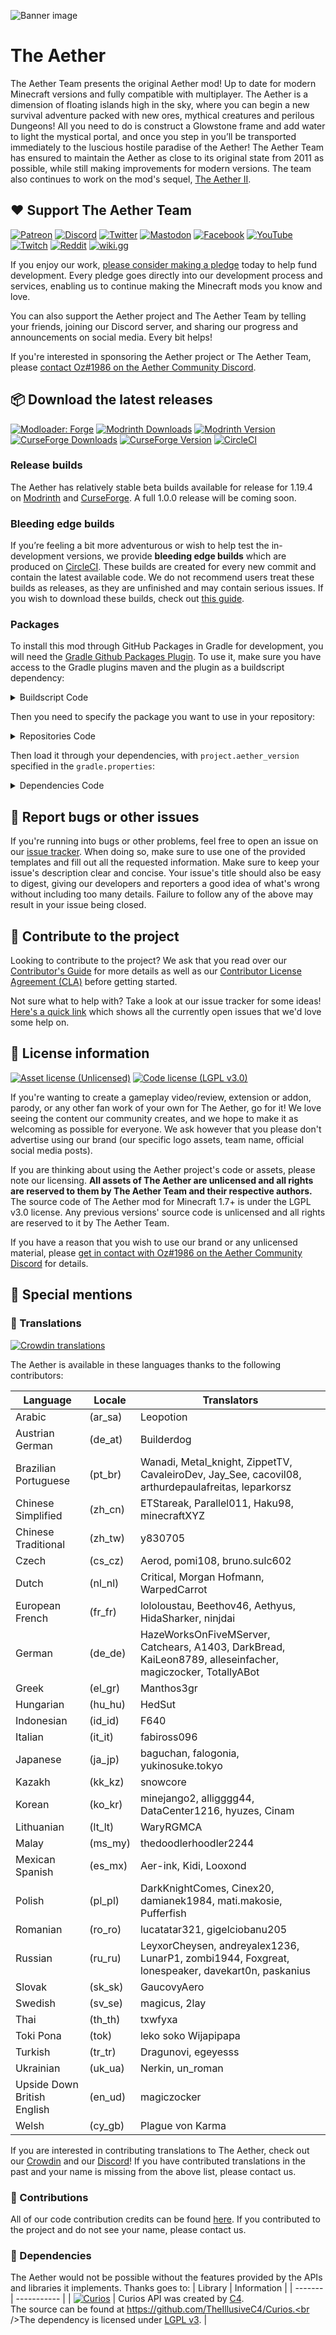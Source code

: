 ![Banner image](assets/banner.webp)
# The Aether

The Aether Team presents the original Aether mod! Up to date for modern Minecraft versions and fully compatible with multiplayer. The Aether is a dimension of floating islands high in the sky, where you can begin a new survival adventure packed with new ores, mythical creatures and perilous Dungeons! All you need to do is construct a Glowstone frame and add water to light the mystical portal, and once you step in you’ll be transported immediately to the luscious hostile paradise of the Aether! The Aether Team has ensured to maintain the Aether as close to its original state from 2011 as possible, while still making improvements for modern versions. The team also continues to work on the mod's sequel, [The Aether II](https://github.com/The-Aether-Team/The-Aether-II).

## :heart: Support The Aether Team

[![Patreon](https://img.shields.io/endpoint.svg?url=https%3A%2F%2Fshieldsio-patreon.vercel.app%2Fapi%3Fusername%3DTheAetherTeam%26type%3Dpatrons&style=flat-square&logoColor=white)](https://patreon.com/TheAetherTeam)
[![Discord](https://img.shields.io/discord/118816101936267265.svg?label=discord&logoColor=FFFFFF&logo=discord&color=7289DA&style=flat-square)](https://discord.gg/aethermod)
[![Twitter](https://img.shields.io/badge/twitter-@DevAether-lightgrey?style=flat-square&logo=twitter&color=1DA1F2&logoColor=white)](https://twitter.com/DevAether)
[![Mastodon](https://img.shields.io/mastodon/follow/110581810287361848?domain=https%3A%2F%2Fmastodon.gamedev.place%2F&style=flat-square&logo=mastodon&logoColor=white&label=mastodon&color=858AFA
)](https://mastodon.gamedev.place/@DevAether)
[![Facebook](https://img.shields.io/badge/facebook-AetherMod-blue?logo=facebook&style=flat-square&color=1877F2&logoColor=white)](https://www.facebook.com/AetherMod)
[![YouTube](https://img.shields.io/badge/youtube-@DevAether-blue?color=FF0000&label=youtube&logo=youtube&style=flat-square)](https://www.youtube.com/@DevAether)
[![Twitch](https://img.shields.io/twitch/status/theaetherteam?logo=twitch&style=flat-square&logoColor=white)](https://www.twitch.tv/theaetherteam)
[![Reddit](https://img.shields.io/reddit/subreddit-subscribers/TheAether?color=FF4500&label=reddit&logo=reddit&style=flat-square&logoColor=white)](https://www.reddit.com/r/TheAether/)
[![wiki.gg](https://custom-icon-badges.demolab.com/badge/wiki-aether-green?logo=wikigg&style=flat-square&color=FF1980)](https://aether.wiki.gg/)

If you enjoy our work, [please consider making a pledge](https://patreon.com/TheAetherTeam) today to help fund development. Every pledge goes directly into our development process and services, enabling us to continue making the Minecraft mods you know and love.

You can also support the Aether project and The Aether Team by telling your friends, joining our Discord server, and sharing our progress and announcements on social media. Every bit helps!

If you're interested in sponsoring the Aether project or The Aether Team, please [contact Oz#1986 on the Aether Community Discord](https://discord.gg/aethermod).

## :package: Download the latest releases
[![Modloader: Forge](https://img.shields.io/badge/mod%20loader-forge-CC974D?style=flat-square)](https://files.minecraftforge.net/net/minecraftforge/forge/)
[![Modrinth Downloads](https://img.shields.io/modrinth/dt/YhmgMVyu?color=00AF5C&logo=modrinth)](https://modrinth.com/mod/aether)
[![Modrinth Version](https://img.shields.io/modrinth/game-versions/YhmgMVyu?color=00AF5C&label=latest&logo=modrinth&last=true)](https://modrinth.com/mod/aether)
[![CurseForge Downloads](http://cf.way2muchnoise.eu/255308.svg)](https://www.curseforge.com/minecraft/mc-mods/aether)
[![CurseForge Version](http://cf.way2muchnoise.eu/versions/255308_latest.svg)](https://www.curseforge.com/minecraft/mc-mods/aether)
[![CircleCI](https://circleci.com/gh/The-Aether-Team/The-Aether/tree/1.19.4-develop.svg?style=shield)](https://app.circleci.com/pipelines/github/The-Aether-Team/The-Aether?branch=1.19.4-develop)
### Release builds
The Aether has relatively stable beta builds available for release for 1.19.4 on [Modrinth](https://modrinth.com/mod/aether) and [CurseForge](https://www.curseforge.com/minecraft/mc-mods/aether). A full 1.0.0 release will be coming soon.

### Bleeding edge builds
If you’re feeling a bit more adventurous or wish to help test the in-development versions, we provide **bleeding edge builds** which are produced on [CircleCI](https://app.circleci.com/pipelines/github/The-Aether-Team/The-Aether). These builds are created for every new commit and contain the latest available code. We do not recommend users treat these builds as releases, as they are unfinished and may contain serious issues. If you wish to download these builds, check out [this guide](https://github.com/The-Aether-Team/The-Aether/wiki/CircleCI-Guide).

### Packages
To install this mod through GitHub Packages in Gradle for development, you will need the [Gradle Github Packages Plugin](https://github.com/0ffz/gpr-for-gradle). To use it, make sure you have access to the Gradle plugins maven and the plugin as a buildscript dependency:

<details>
<summary> Buildscript Code</summary>

```
buildscript {
  repositories {
    ...
    maven {
        name 'Gradle'
        url "https://plugins.gradle.org/m2/"
    }
  }
  dependencies {
    ...
    classpath group: 'io.github.0ffz', name: 'gpr-for-gradle', version: '1.+', changing: true
  }
}
...
apply plugin: 'io.github.0ffz.github-packages'
```

</details>

Then you need to specify the package you want to use in your repository:

<details>
<summary> Repositories Code</summary>

```
repositories {
  ...
  maven githubPackage.invoke("The-Aether-Team/The-Aether")
}
```

</details>

Then load it through your dependencies, with `project.aether_version` specified in the `gradle.properties`:

<details>
<summary> Dependencies Code</summary>

```
dependencies {
  ...
  compileOnly "com.aetherteam.aether:aether:${project.aether_version}"
  runtimeOnly fg.deobf("com.aetherteam.aether:aether:${project.aether_version}")
  ...
}
```

</details>

## :bug: Report bugs or other issues
If you're running into bugs or other problems, feel free to open an issue on our [issue tracker](https://github.com/The-Aether-Team/The-Aether/issues). When doing so, make sure to use one of the provided templates and fill out all the requested information. Make sure to keep your issue's description clear and concise. Your issue's title should also be easy to digest, giving our developers and reporters a good idea of what's wrong without including too many details. Failure to follow any of the above may result in your issue being closed.

## :wrench: Contribute to the project
Looking to contribute to the project? We ask that you read over our [Contributor's Guide](https://github.com/The-Aether-Team/The-Aether/blob/1.19.4-develop/docs/CONTRIBUTING.md) for more details as well as our [Contributor License Agreement (CLA)](https://github.com/The-Aether-Team/The-Aether/blob/1.19.4-develop/docs/AGREEMENT.md) before getting started.

Not sure what to help with? Take a look at our issue tracker for some ideas! [Here's a quick link](https://github.com/The-Aether-Team/The-Aether/labels/status%2Fhelp-wanted) which shows all the currently open issues that we'd love some help on.

## :scroll: License information
[![Asset license (Unlicensed)](https://img.shields.io/badge/assets%20license-All%20Rights%20Reserved-red.svg?style=flat-square)](https://en.wikipedia.org/wiki/All_rights_reserved)
[![Code license (LGPL v3.0)](https://img.shields.io/badge/code%20license-LGPL%20v3.0-green.svg?style=flat-square)](https://github.com/The-Aether-Team/The-Aether/blob/1.19.4-develop/LICENSE.txt)

If you're wanting to create a gameplay video/review, extension or addon, parody, or any other fan work of your own for The Aether, go for it! We love seeing the content our community creates, and we hope to make it as welcoming as possible for everyone. We ask however that you please don't advertise using our brand (our specific logo assets, team name, official social media posts).

If you are thinking about using the Aether project's code or assets, please note our licensing. **All assets of The Aether are unlicensed and all rights are reserved to them by The Aether Team and their respective authors.** The source code of The Aether mod for Minecraft 1.7+ is under the LGPL v3.0 license. Any previous versions' source code is unlicensed and all rights are reserved to it by The Aether Team.

If you have a reason that you wish to use our brand or any unlicensed material, please [get in contact with Oz#1986 on the Aether Community Discord](https://discord.gg/aethermod) for details.

## :star2: Special mentions
### :speech_balloon: Translations
[![Crowdin translations](https://img.shields.io/badge/crowdin-aether-blue?color=55BC5C&label=crowdin&logo=crowdin&style=flat-square)](https://translate.aether.devaether.com/)

The Aether is available in these languages thanks to the following contributors:

| Language                    | Locale  | Translators                                                                                                |
|-----------------------------|---------|------------------------------------------------------------------------------------------------------------|
| Arabic                      | (ar_sa) | Leopotion                                                                                                  |
| Austrian German             | (de_at) | Builderdog                                                                                                 |
| Brazilian Portuguese        | (pt_br) | Wanadi, Metal_knight, ZippetTV, CavaleiroDev, Jay_See, cacovil08, arthurdepaulafreitas, leparkorsz         |
| Chinese Simplified          | (zh_cn) | ETStareak, Parallel011, Haku98, minecraftXYZ                                                               |
| Chinese Traditional         | (zh_tw) | y830705                                                                                                    |
| Czech                       | (cs_cz) | Aerod, pomi108, bruno.sulc602                                                                              |
| Dutch                       | (nl_nl) | Critical, Morgan Hofmann, WarpedCarrot                                                                     |
| European French             | (fr_fr) | lololoustau, Beethov46, Aethyus, HidaSharker, ninjdai                                                      |
| German                      | (de_de) | HazeWorksOnFiveMServer, Catchears, A1403, DarkBread, KaiLeon8789, alleseinfacher, magiczocker, TotallyABot |
| Greek                       | (el_gr) | Manthos3gr                                                                                                 |
| Hungarian                   | (hu_hu) | HedSut                                                                                                     |
| Indonesian                  | (id_id) | F640                                                                                                       |
| Italian                     | (it_it) | fabiross096                                                                                                |
| Japanese                    | (ja_jp) | baguchan, falogonia, yukinosuke.tokyo                                                                      |
| Kazakh                      | (kk_kz) | snowcore                                                                                                   |
| Korean                      | (ko_kr) | minejango2, alligggg44, DataCenter1216, hyuzes, Cinam                                                      |
| Lithuanian                  | (lt_lt) | WaryRGMCA                                                                                                  |
| Malay                       | (ms_my) | thedoodlerhoodler2244                                                                                      |
| Mexican Spanish             | (es_mx) | Aer-ink, Kidi, Looxond                                                                                     |
| Polish                      | (pl_pl) | DarkKnightComes, Cinex20, damianek1984, mati.makosie, Pufferfish                                           |
| Romanian                    | (ro_ro) | lucatatar321, gigelciobanu205                                                                              |
| Russian                     | (ru_ru) | LeyxorCheysen, andreyalex1236, LunarP1, zombi1944, Foxgreat, lonespeaker, davekart0n, paskanius            |
| Slovak                      | (sk_sk) | GaucovyAero                                                                                                |
| Swedish                     | (sv_se) | magicus, 2lay                                                                                              |
| Thai                        | (th_th) | txwfyxa                                                                                                    |
| Toki Pona                   | (tok)   | leko soko Wijapipapa                                                                                       |
| Turkish                     | (tr_tr) | Dragunovi, egeyesss                                                                                        |
| Ukrainian                   | (uk_ua) | Nerkin, un_roman                                                                                           |
| Upside Down British English | (en_ud) | magiczocker                                                                                                |
| Welsh                       | (cy_gb) | Plague von Karma                                                                                           |

If you are interested in contributing translations to The Aether, check out our [Crowdin](https://translate.aether.devaether.com/) and our [Discord](https://discord.gg/aethermod)! If you have contributed translations in the past and your name is missing from the above list, please contact us.

### :hammer: Contributions
All of our code contribution credits can be found [here](https://github.com/The-Aether-Team/The-Aether/blob/1.19.4-develop/docs/CREDITS.txt). If you contributed to the project and do not see your name, please contact us.

### :file_folder: Dependencies
The Aether would not be possible without the features provided by the APIs and libraries it implements. Thanks goes to:
| Library | Information |
| ------- | ----------- |
| [![Curios](assets/dependencies/curios.webp)](https://www.curseforge.com/minecraft/mc-mods/curios) | Curios API was created by [C4](https://github.com/TheIllusiveC4).<br />The source can be found at https://github.com/TheIllusiveC4/Curios.<br />The dependency is licensed under [LGPL v3](https://www.gnu.org/licenses/lgpl-3.0). |
